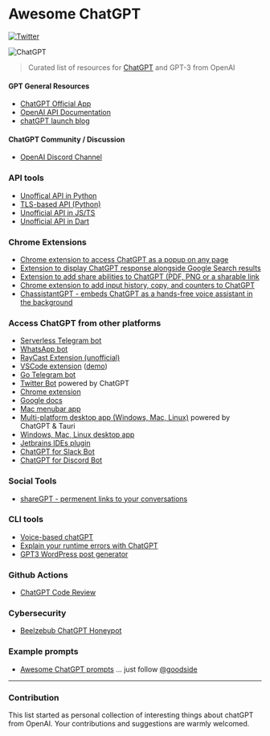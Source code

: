 # Awesome ChatGPT 
[![Twitter](https://img.shields.io/twitter/url.svg?label=Follow%20%40humanloop&style=social&url=https%3A%2F%2Ftwitter.com-humanloop)](https://twitter.com/humanloop) 


![ChatGPT](/chatgpt-header.png)

> Curated list of resources for [ChatGPT](https://chat.openai.com) and GPT-3 from OpenAI

#### GPT General Resources

- [ChatGPT Official App](https://chat.openai.com)
- [OpenAI API Documentation](https://beta.openai.com/docs)
- [chatGPT launch blog](https://openai.com/blog/chatgpt/)

#### ChatGPT Community / Discussion
- [OpenAI Discord Channel](https://discord.com/invite/openai)


### API tools
- [Unoffical API in Python](https://github.com/acheong08/ChatGPT)
- [TLS-based API (Python)](https://github.com/rawandahmad698/PyChatGPT)
- [Unofficial API in JS/TS](https://github.com/transitive-bullshit/chatgpt-api)
- [Unofficial API in Dart](https://github.com/MisterJimson/chatgpt_api_dart)


### Chrome Extensions
- [Chrome extension to access ChatGPT as a popup on any page](https://github.com/kazuki-sf/ChatGPT_Extension)
- [Extension to display ChatGPT response alongside Google Search results](https://github.com/wong2/chat-gpt-google-extension)
- [Extension to add share abilities to ChatGPT (PDF, PNG or a sharable link](https://github.com/liady/ChatGPT-pdf)
- [Chrome extension to add input history, copy, and counters to ChatGPT](https://chrome.google.com/webstore/detail/superpower-chatgpt/amhmeenmapldpjdedekalnfifgnpfnkc)
- [ChassistantGPT - embeds ChatGPT as a hands-free voice assistant in the background](https://github.com/idosal/assistant-chat-gpt)


### Access ChatGPT from other platforms
- [Serverless Telegram bot](https://github.com/franalgaba/chatgpt-telegram-bot-serverless)
- [WhatsApp bot](https://github.com/danielgross/whatsapp-gpt)
- [RayCast Extension (unofficial)](https://github.com/abielzulio/chatgpt-raycast)
- [VSCode extension](https://github.com/mpociot/chatgpt-vscode) ([demo](https://twitter.com/marcelpociot/status/1599180144551526400))
- [Go Telegram bot](https://github.com/m1guelpf/chatgpt-telegram)
- [Twitter Bot](https://github.com/transitive-bullshit/chatgpt-twitter-bot) powered by ChatGPT
- [Chrome extension](https://github.com/kazuki-sf/ChatGPT_Extension)
- [Google docs](https://github.com/cesarhuret/docGPT)
- [Mac menubar app](https://github.com/vincelwt/chatgpt-mac)
- [Multi-platform desktop app (Windows, Mac, Linux)](https://github.com/lencx/ChatGPT) powered by ChatGPT & Tauri
- [Windows, Mac, Linux desktop app](https://github.com/sonnylazuardi/chatgpt-desktop)
- [Jetbrains IDEs plugin](https://github.com/LiLittleCat/intellij-chatgpt)
- [ChatGPT for Slack Bot](https://github.com/pedrorito/ChatGPTSlackBot)
- [ChatGPT for Discord Bot](https://github.com/m1guelpf/chatgpt-discord)


### Social Tools
- [shareGPT - permenent links to your conversations](https://github.com/domeccleston/sharegpt)


### CLI tools
- [Voice-based chatGPT](https://github.com/platelminto/chatgpt-conversation)
- [Explain your runtime errors with ChatGPT](https://github.com/shobrook/stackexplain)
- [GPT3 WordPress post generator](https://github.com/nicolaballotta/gtp3-wordpress-post-generator)

### Github Actions
- [ChatGPT Code Review](https://github.com/kxxt/chatgpt-action)

### Cybersecurity
- [Beelzebub ChatGPT Honeypot](https://github.com/mariocandela/beelzebub)

### Example prompts
- [Awesome ChatGPT prompts](https://github.com/f/awesome-chatgpt-prompts) 
... just follow [@goodside](https://twitter.com/goodside)




---

### Contribution

This list started as personal collection of interesting things about chatGPT from OpenAI. Your contributions and suggestions are warmly welcomed.

